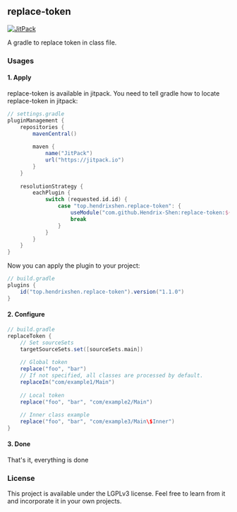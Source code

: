 ## replace-token

[![JitPack](https://jitpack.io/v/Hendrix-Shen/replace-token.svg)](https://jitpack.io/#Hendrix-Shen/replace-token)

A gradle to replace token in class file.

### Usages

#### 1. Apply

replace-token is available in jitpack. You need to tell gradle how to locate replace-token in jitpack:

```groovy
// settings.gradle
pluginManagement {
    repositories {
        mavenCentral()
        
        maven {
            name("JitPack")
            url("https://jitpack.io")
        }
    }
    
    resolutionStrategy {
        eachPlugin {
            switch (requested.id.id) {
                case "top.hendrixshen.replace-token": {
                    useModule("com.github.Hendrix-Shen:replace-token:${requested.version}")
                    break
                }
            }
        }
    }
}
```

Now you can apply the plugin to your project:

```groovy
// build.gradle
plugins {
    id("top.hendrixshen.replace-token").version("1.1.0")
}
```

#### 2. Configure

```groovy
// build.gradle
replaceToken {
    // Set sourceSets
    targetSourceSets.set([sourceSets.main])
    
    // Global token
    replace("foo", "bar")
    // If not specified, all classes are processed by default.
    replaceIn("com/example1/Main")
    
    // Local token
    replace("foo", "bar", "com/example2/Main")
    
    // Inner class example
    replace("foo", "bar", "com/example3/Main\$Inner")
}
```

#### 3. Done

That's it, everything is done

### License

This project is available under the LGPLv3 license. Feel free to learn from it and incorporate it in your own projects.
